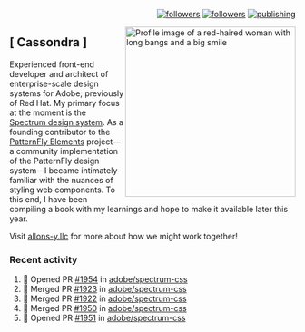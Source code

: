 <p align="right"><a rel="me" href="https://front-end.social/@castastrophe">
    <img alt="followers" title="Follow me on Mastodon" src="https://img.shields.io/mastodon/follow/109297102751309835?domain=https%3A%2F%2Ffront-end.social&label=Follow&logo=mastodon&logoColor=white&style=for-the-badge&labelColor=008080&color=006969"/></a>
  <a href="https://codepen.io/castastrophe/">
    <img alt="followers" title="Follow me on CodePen" src="https://img.shields.io/badge/16-1?color=640464&labelColor=7c007c&style=for-the-badge&logo=codepen&label=Follow"/></a>
<a href="https://castastrophe.medium.com/">
    <img alt="publishing" title="View articles on Medium" src="https://img.shields.io/badge/107-1?color=666&labelColor=444&label=subscribe&logo=medium&logoColor=white&style=for-the-badge"/></a>
    </p>
    
<img align="right" src="https://user-images.githubusercontent.com/1840295/209837133-f6b4d7a5-2117-4634-83b8-a635fb49a96a.png" height="300" alt="Profile image of a red-haired woman with long bangs and a big smile">

## [&nbsp;Cassondra&nbsp;]
    
Experienced front-end developer and architect of enterprise-scale design systems for Adobe; previously of Red Hat. My primary focus at the moment is the [Spectrum design system](https://github.com/adobe/spectrum-css). As a founding contributor to the [PatternFly&nbsp;Elements](https://github.com/patternfly/patternfly-elements) project&mdash;a community implementation of the PatternFly design system&mdash;I became intimately familiar with the nuances of styling web components. To this end, I have been compiling a book with my learnings and hope to make it available later this year.

Visit [allons-y.llc](http://allons-y.llc/) for more about how we might work together!

### Recent activity

<!--START_SECTION:activity-->
1. 💪 Opened PR [#1954](https://github.com/adobe/spectrum-css/pull/1954) in [adobe/spectrum-css](https://github.com/adobe/spectrum-css)
2. 🎉 Merged PR [#1923](https://github.com/adobe/spectrum-css/pull/1923) in [adobe/spectrum-css](https://github.com/adobe/spectrum-css)
3. 🎉 Merged PR [#1922](https://github.com/adobe/spectrum-css/pull/1922) in [adobe/spectrum-css](https://github.com/adobe/spectrum-css)
4. 🎉 Merged PR [#1950](https://github.com/adobe/spectrum-css/pull/1950) in [adobe/spectrum-css](https://github.com/adobe/spectrum-css)
5. 💪 Opened PR [#1951](https://github.com/adobe/spectrum-css/pull/1951) in [adobe/spectrum-css](https://github.com/adobe/spectrum-css)
<!--END_SECTION:activity-->

